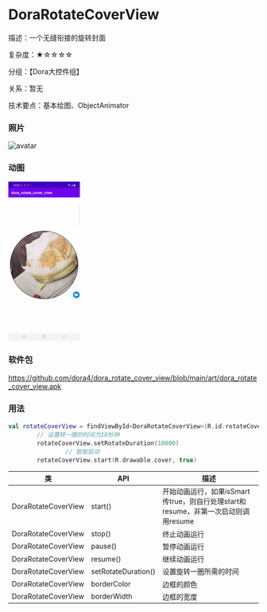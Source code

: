 # DoraRotateCoverView

描述：一个无缝衔接的旋转封面

复杂度：★☆☆☆☆

分组：【Dora大控件组】

关系：暂无

技术要点：基本绘图、ObjectAnimator

### 照片

![avatar](https://github.com/dora4/dora_rotate_cover_view/blob/main/art/dora_rotate_cover_view.png)

### 动图

![avatar](https://github.com/dora4/dora_rotate_cover_view/blob/main/art/dora_rotate_cover_view.gif)

### 软件包

https://github.com/dora4/dora_rotate_cover_view/blob/main/art/dora_rotate_cover_view.apk

### 用法

```kotlin
val rotateCoverView = findViewById<DoraRotateCoverView>(R.id.rotateCoverView)
        // 设置转一圈的时间为10秒钟
        rotateCoverView.setRotateDuration(10000)
				// 智能启动
        rotateCoverView.start(R.drawable.cover, true)
```

| 类                  | API                 | 描述                                                         |
| ------------------- | ------------------- | ------------------------------------------------------------ |
| DoraRotateCoverView | start()             | 开始动画运行，如果isSmart传true，则自行处理start和resume，非第一次启动则调用resume |
| DoraRotateCoverView | stop()              | 终止动画运行                                                 |
| DoraRotateCoverView | pause()             | 暂停动画运行                                                 |
| DoraRotateCoverView | resume()            | 继续动画运行                                                 |
| DoraRotateCoverView | setRotateDuration() | 设置旋转一圈所需的时间                                       |
| DoraRotateCoverView | borderColor         | 边框的颜色                                                   |
| DoraRotateCoverView | borderWidth         | 边框的宽度                                                   |


